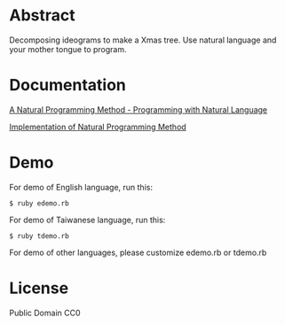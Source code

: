 # Abstract
Decomposing ideograms to make a Xmas tree. Use natural language and your mother tongue to program.

# Documentation
[A Natural Programming Method - Programming with Natural Language](http://www.codeproject.com/Articles/835067/A-Natural-Programming-Method-Programming-with-Natu)
 
[Implementation of Natural Programming Method](http://www.codeproject.com/Articles/862071/Implementation-of-Natural-Programming-Method)

# Demo

For demo of English language, run this:
```
$ ruby edemo.rb
```

For demo of Taiwanese language, run this:
```
$ ruby tdemo.rb
```

For demo of other languages, please customize edemo.rb or tdemo.rb

# License
Public Domain CC0
